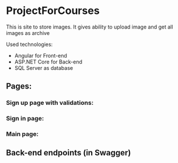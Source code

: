 # ProjectForCourses

This is site to store images. It gives ability to upload image and get all images as archive </br>

Used technologies:
- Angular for Front-end
- ASP.NET Core for Back-end
- SQL Server as database

## Pages:
### Sign up page with validations:

### Sign in page:

### Main page:

## Back-end endpoints (in Swagger)

